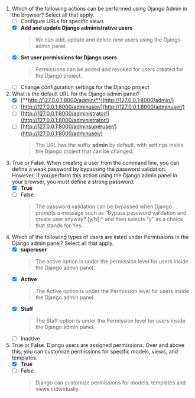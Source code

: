 1. Which of the following actions can be performed using Django Admin in the browser? Select all that apply.
    - [ ] Configure URLs for specific views
    - [x] **Add and update Django administrative users**
        > We can add, update and delete new users using the Django admin panel.
    - [x] **Set user permissions for Django users**
        > Permissions can be added and revoked for users created for the Django project.
    - [ ] Change configuration settings for the Django project

2. What is the default URL for the Django admin panel?
    - [x] [**http://127.0.0.1:8000/admin/**](http://127.0.0.1:8000/admin/)
    - [ ] [http://127.0.0.1:8000/adminuser/](http://127.0.0.1:8000/adminuser/)
    - [ ] [http://127.0.0.1:8000/administrator/](http://127.0.0.1:8000/administrator/)
    - [ ] [http://127.0.0.1:8000/adminsuperuser/](http://127.0.0.1:8000/adminuser/)
        > The URL has the suffix **admin** by default, with settings inside the Django project that can be changed.

3. True or False. When creating a user from the command line, you can define a weak password by bypassing the password validation. However, if you perform this action using the Django admin panel in your browser, you must define a strong password.
    - [x] **True**
    - [ ] False
        > The password validation can be bypassed when Django prompts a message such as “Bypass password validation and create user anyway? [y/N]:” and then selects “y” as a choice that stands for Yes.

4. Which of the following types of users are listed under Permissions in the Django admin panel? Select all that apply.
    - [x] **superuser**
      > The active option is under the permission level for users inside the Django admin panel.
    - [x] **Active**
        > The Active option is under the Permission level for users inside the Django admin panel.
    - [x] **Staff**
        > The Staff option is under the Permission level for users inside the Django admin panel.
    - [ ] Inactive

5. True or False. Django users are assigned permissions. Over and above this, you can customize permissions for specific models, views, and templates.
    - [x] **True**
    - [ ] False
        > Django can customize permissions for models, templates and views individually.
